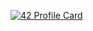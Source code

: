 [![42 Profile Card](https://1337-readme.vercel.app/api/profile?cursus=42cursus&dark=true&login=hboumahd)](https://github.com/mohouyizme/1337-readme)
